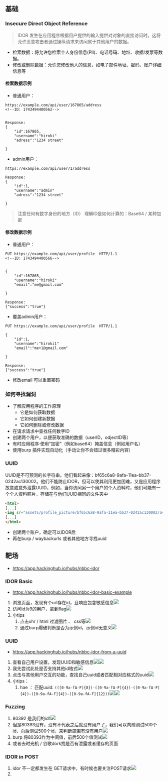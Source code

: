 ## 基础


### Insecure Direct Object Reference
<!--ID: 1743506670031-->
<!--ID: 1743507089925-->

> IDOR 发生在应用程序根据用户提供的输入提供对对象的直接访问时。这将允许恶意攻击者通过操纵请求来访问属于其他用户的数据。

- 检索数据：将允许您检索个人身份信息(PII)、电话号码、地址、收据/发票等数据。
- 修改或删除数据：允许您修改他人的信息，如电子邮件地址、密码、账户详细信息等

#### 检索数据示例
- 普通用户：
```http
https://example.com/api/user/167865/address
<!--ID: 1743494400562-->


Response:
{
	"id":167865,
	"username":"hiroki"
	"adress":"1234 street"

}
```

- admin用户：
```http
https://example.com/api/user/1/address

Response:
{
	"id":1,
	"username":"admin"
	"adress":"1234 street"

}
```

> 注意任何有数字身份的地方（ID）
> 理解ID是如何计算的：Base64 / 某种加密

#### 修改数据示例
- 普通用户：
```http
PUT https://example.com/api/user/profile  HTTP/1.1
<!--ID: 1743494400566-->


{
	"id":167865,
	"username":"hiroki"
	"email":"me@gmail.com"

}

Response:
{"success":"true"}
```

- 覆盖admin用户：
```http
PUT https://example.com/api/user/profile  HTTP/1.1

{
	"id":1,
	"username":"hiroki1"
	"email":"me+1@gmail.com"

}

Response:
{"success":"true"}
```
- 修改email 可以重置密码

### 如何寻找漏洞
<!--ID: 1743506670036-->
<!--ID: 1743507089930-->

- 了解应用程序的工作原理
	- 它是如何获取数据
	- 它如何创建新数据
	- 它如何删除或修改数据
- 在请求请求中查找任何数字ID
- 创建两个用户，以便获取准确的数据（userID，odjectID等）
- 有时应用程序·使用“加密”（例如base64）掩盖信息（例如用户名）
- 使用burp 插件实现自动化（手动让你不会错过很多精彩内容）

### UUID
<!--ID: 1743506670041-->
<!--ID: 1743507089934-->

UUID是不可预测的长字符串。他们看起来像：bf65c6a8-9afa-11ea-bb37-0242ac130002。他们不能防止IDOR，但可以使其利用更加困难，又是应用程序故意或意外泄露UUID，例如，当你访问另一个用户的个人资料时，他们可能有一个个人资料照片，存储在与他们UUID相同的文件夹中

```html
<html>
[...]
<img sr="assets/profile_picture/bf65c6a8-9afa-11ea-bb37-0242ac130002/avatar.png">
[...]
</html>
```
- 创建两个账户，确定可以IDOR后
- 再在burp / waybackurls 或者其他地方寻找uuid

## 靶场
- https://app.hackinghub.io/hubs/nbbc-idor
### IDOR Basic
- https://app.hackinghub.io/hubs/nbbc-idor-basic-example
1. 浏览页面，发现有个url存在id，且响应包含敏感信息![](media/Pasted%20image%2020250226172525.png)  
2. 访问id为9的用户，拿到flag![](media/Pasted%20image%2020250226172628.png)  
3. 小tips
	1.  点击xhr / html 过滤图片 、 css等![](media/Pasted%20image%2020250226172808.png)
	2. 通过burp爆破判断是否为示例id，示例id无意义![](media/Pasted%20image%2020250226173040.png)  
<!--ID: 1743506670046-->
<!--ID: 1743507089940-->

### UUID
- https://app.hackinghub.io/hubs/nbbc-idor-from-a-uuid
1. 查看自己用户设置，发现UUID和敏感信息![](media/Pasted%20image%2020250226220213.png)![](media/Pasted%20image%2020250226222035.png)  
2. 我先尝试此处是否支持其他id格式![](media/Pasted%20image%2020250226222048.png)  
3. 点击与其他用户交互的功能，查找自己uuid或者匹配相对应格式的uuid![](media/Pasted%20image%2020250226220309.png)  
4. 小tips：
	1. hae ： 匹配uuid: `(([0-9a-fA-F]{8})-([0-9a-fA-F]{4})-([0-9a-fA-F]{4})-([0-9a-fA-F]{4})-([0-9a-fA-F]{12}))`![](media/Pasted%20image%2020250226221901.png)![](media/Pasted%20image%2020250226221911.png)  

### Fuzzing
<!--ID: 1743506670063-->
<!--ID: 1743507089947-->

1. 80392 是我们的id1![](media/Pasted%20image%2020250226222826.png)
2. 但是80393没有，没有不代表之后就没有用户了，我们可以向前测试500个id，向后测试500个id，来判断周围有没有用户![](media/Pasted%20image%2020250226222913.png) 
3. burp 将80393作为中间值，前后500个值测试![](media/Pasted%20image%2020250226223231.png)
4. 或者去时光机 / 谷歌dork找是否有泄露或者缓存的页面


### IDOR in POST
1. idor 不一定都发生在 GET请求中，有时候也要关注POST请求![](media/Pasted%20image%2020250226230005.png)  
2. 
<!--ID: 1743506670073-->
<!--ID: 1743507089952-->
